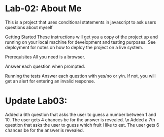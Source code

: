 # Lab-02: About Me
This is a project that uses conditional statements in javascript to ask users questions about myself

Getting Started
These instructions will get you a copy of the project up and running on your local machine for development and testing purposes. See deployment for notes on how to deploy the project on a live system.

Prerequisites
All you need is a browser.

Answer each question when prompted.

Running the tests
Answer each question with yes/no or y/n. If not, you will get an alert for entering an invalid response.


# Update Lab03:
Added a 6th question that asks the user to guess a number between 1 and 10. The user gets 4 chances be for the answer is revealed.
\n
Added a 7th question that asks the user to guess which fruit I like to eat. The user gets 6 chances be for the answer is revealed.


